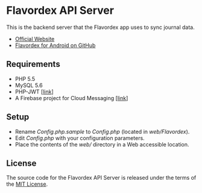 # Flavordex API Server

This is the backend server that the Flavordex app uses to sync journal data.

   * [Official Website](http://flavordex.com/)
   * [Flavordex for Android on GitHub](https://github.com/ultramega/flavordex)

## Requirements

   * PHP 5.5
   * MySQL 5.6
   * PHP-JWT [[link](https://github.com/firebase/php-jwt)]
   * A Firebase project for Cloud Messaging [[link](https://firebase.google.com/)]

## Setup

   * Rename *Config.php.sample* to *Config.php* (located in *web/Flavordex*).
   * Edit *Config.php* with your configuration parameters.
   * Place the contents of the *web/* directory in a Web accessible location.

## License

The source code for the Flavordex API Server is released under the terms of the
[MIT License](http://sguidetti.mit-license.org/).
